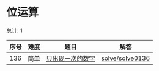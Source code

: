 # 位运算

<!--- table -->

总计: 1

| 序号 | 难度 | 题目                                                                | 解答                                  |
| ---- | ---- | ------------------------------------------------------------------- | ------------------------------------- |
| 136  | 简单 | [只出现一次的数字](https://leetcode-cn.com/problems/single-number/) | [solve/solve0136](../solve/solve0136) |
